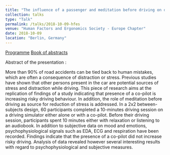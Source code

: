 ```yaml
---
title: "The influence of a passenger and meditation before driving on driving behaviour and emotions – a simulator study"
collection: talks
type: "Talk"
permalink: /talks/2018-10-09-hfes
venue: "Human Factors and Ergonomics Society - Europe Chapter"
date: 2018-10-09
location: "Berlin, Germany"
---
```


[Programme](https://www.hfes-europe.org/wp-content/uploads/2014/05/Programme2018.pdf)
[Book of abstracts](https://www.hfes-europe.org/wp-content/uploads/2014/05/AbstractsBerlin2018.pdf)

Abstract of the presentation :

More than 90% of road accidents can be tied back to human mistakes, which are often a consequence of distraction or stress. Previous studies have shown that other persons present in the car are potential sources of stress and distraction while driving. This piece of research aims at the replication of findings of a study indicating that presence of a co-pilot is increasing risky driving behaviour. In addition, the role of meditation before driving as source for reduction of stress is addressed. In a 2x2 between-subjects design, 60 participants completed a 10-minutes driving session on a driving simulator either alone or with a co-pilot. Before their driving session, participants spent 10 minutes either with relaxation or listening to an audiobook. In addition to subjective data on mood and emotions, psychophysiological signals such as EDA, ECG and respiration have been recorded. Findings indicate that the presence of a co-pilot did not increase risky driving. Analysis of data revealed however several interesting results with regard to psychophysiological and subjective measures.
